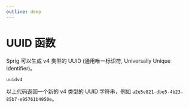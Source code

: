 ```yaml
---
outline: deep
---
```


# UUID 函数

Sprig 可以生成 v4 类型的 UUID (通用唯一标识符, Universally Unique Identifier)。

```
uuidv4
```

以上代码返回一个新的 v4 类型的 UUID 字符串，例如 `a2e5e821-dbe5-4b23-85b7-e95761b4950e`。
